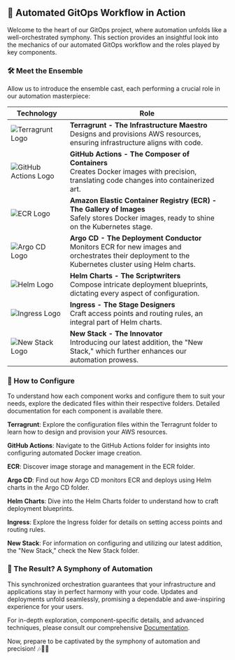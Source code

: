 ## 🚀 Automated GitOps Workflow in Action

Welcome to the heart of our GitOps project, where automation unfolds like a well-orchestrated symphony. This section provides an insightful look into the mechanics of our automated GitOps workflow and the roles played by key components.

### 🛠️ Meet the Ensemble

Allow us to introduce the ensemble cast, each performing a crucial role in our automation masterpiece:

| Technology             | Role                                                            |
|------------------------|-----------------------------------------------------------------|
| ![Terragrunt Logo](images/terragrunt.png)       | **Terragrunt - The Infrastructure Maestro**<br/>Designs and provisions AWS resources, ensuring infrastructure aligns with code.        |
| ![GitHub Actions Logo](images/github-actions.png) | **GitHub Actions - The Composer of Containers**<br/>Creates Docker images with precision, translating code changes into containerized art.   |
| ![ECR Logo](images/ecr.png)               | **Amazon Elastic Container Registry (ECR) - The Gallery of Images**<br/>Safely stores Docker images, ready to shine on the Kubernetes stage. |
| ![Argo CD Logo](images/argo-cd.png)          | **Argo CD - The Deployment Conductor**<br/>Monitors ECR for new images and orchestrates their deployment to the Kubernetes cluster using Helm charts. |
| ![Helm Logo](images/helm.png)             | **Helm Charts - The Scriptwriters**<br/>Compose intricate deployment blueprints, dictating every aspect of configuration.  |
| ![Ingress Logo](images/ingress.png)          | **Ingress - The Stage Designers**<br/>Craft access points and routing rules, an integral part of Helm charts. |
| ![New Stack Logo](images/new-stack.png)      | **New Stack - The Innovator**<br/>Introducing our latest addition, the "New Stack," which further enhances our automation prowess. |

### 📜 How to Configure

To understand how each component works and configure them to suit your needs, explore the dedicated files within their respective folders. Detailed documentation for each component is available there.

**Terragrunt**: Explore the configuration files within the Terragrunt folder to learn how to design and provision your AWS resources.

**GitHub Actions**: Navigate to the GitHub Actions folder for insights into configuring automated Docker image creation.

**ECR**: Discover image storage and management in the ECR folder.

**Argo CD**: Find out how Argo CD monitors ECR and deploys using Helm charts in the Argo CD folder.

**Helm Charts**: Dive into the Helm Charts folder to understand how to craft deployment blueprints.

**Ingress**: Explore the Ingress folder for details on setting access points and routing rules.

**New Stack**: For information on configuring and utilizing our latest addition, the "New Stack," check the New Stack folder.

### 🚀 The Result? A Symphony of Automation

This synchronized orchestration guarantees that your infrastructure and applications stay in perfect harmony with your code. Updates and deployments unfold seamlessly, promising a dependable and awe-inspiring experience for your users.

For in-depth exploration, component-specific details, and advanced techniques, please consult our comprehensive [Documentation](link-to-documentation).

Now, prepare to be captivated by the symphony of automation and precision! 🎶🌟🚀
